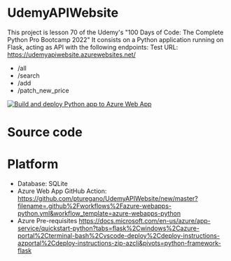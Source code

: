# UdemyAPIWebsite
This project is lesson 70 of the Udemy's "100 Days of Code: The Complete Python Pro Bootcamp 2022"
It consists on a Python application running on Flask, acting as API with the following endpoints:
Test URL: https://udemyapiwebsite.azurewebsites.net/
- /all
- /search
- /add
- /patch_new_price

[![Build and deploy Python app to Azure Web App](https://github.com/pturegano/UdemyAPIWebsite/actions/workflows/azure-webapps-python.yml/badge.svg)](https://github.com/pturegano/UdemyAPIWebsite/actions/workflows/azure-webapps-python.yml)


# Source code

# Platform
- Database: SQLite
- Azure Web App GitHub Action: https://github.com/pturegano/UdemyAPIWebsite/new/master?filename=.github%2Fworkflows%2Fazure-webapps-python.yml&workflow_template=azure-webapps-python 
- Azure Pre-requisites
https://docs.microsoft.com/en-us/azure/app-service/quickstart-python?tabs=flask%2Cwindows%2Cazure-portal%2Cterminal-bash%2Cvscode-deploy%2Cdeploy-instructions-azportal%2Cdeploy-instructions-zip-azcli&pivots=python-framework-flask

